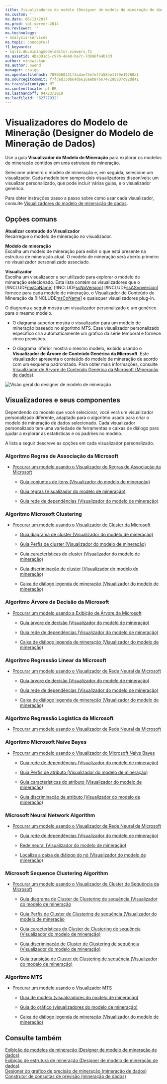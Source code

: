 ```yaml
---
title: Visualizadores do modelo (Designer de modelo de mineração de dados) de mineração | Microsoft Docs
ms.custom: ''
ms.date: 06/13/2017
ms.prod: sql-server-2014
ms.reviewer: ''
ms.technology:
- analysis-services
ms.topic: conceptual
f1_keywords:
- sql12.dm.miningmodeleditor.viewers.f1
ms.assetid: 4ba391d5-c97b-4848-ba7c-7d096fa4b7dd
author: minewiskan
ms.author: owend
manager: craigg
ms.openlocfilehash: 7890360221f3adae73efef7a58ae1179e19760a1
ms.sourcegitcommit: f7fced330b64d6616aeb8766747295807c92dd41
ms.translationtype: MT
ms.contentlocale: pt-BR
ms.lasthandoff: 04/23/2019
ms.locfileid: "62727932"
---
```

# <a name="mining-model-viewers-data-mining-model-designer"></a>Visualizadores do Modelo de Mineração (Designer do Modelo de Mineração de Dados)
  Use a guia **Visualizador do Modelo de Mineração** para explorar os modelos de mineração contidos em uma estrutura de mineração.  
  
 Selecione primeiro o modelo de mineração e, em seguida, selecione um visualizador. Cada modelo tem sempre dois visualizadores disponíveis: um visualizar personalizado, que pode incluir várias guias, e o visualizador genérico.  
  
 Para obter instruções passo a passo sobre como usar cada visualizador, consulte [Visualizadores do modelo de mineração de dados](data-mining/data-mining-model-viewers.md).  
  
## <a name="common-options"></a>Opções comuns  
 **Atualizar conteúdo do Visualizador**  
 Recarregue o modelo de mineração no visualizador.  
  
 **Modelo de mineração**  
 Escolha um modelo de mineração para exibir o que está presente na estrutura de mineração atual. O modelo de mineração será aberto primeiro no visualizador personalizado associado.  
  
 **Visualizador**  
 Escolha um visualizador a ser utilizado para explorar o modelo de mineração selecionado. Esta lista contém os visualizadores que o [!INCLUDE[msCoName](../includes/msconame-md.md)] [!INCLUDE[ssNoVersion](../includes/ssnoversion-md.md)] [!INCLUDE[ssASnoversion](../includes/ssasnoversion-md.md)] fornece para cada modelo de mineração, o Visualizador de Conteúdo de Mineração da [!INCLUDE[msCoName](../includes/msconame-md.md)] e quaisquer visualizadores plug-in.  
  
 O diagrama a seguir mostra um visualizador personalizado e um genérico para o mesmo modelo.  
  
-   O diagrama superior mostra o visualizador para um modelo de mineração baseado no algoritmo MTS. Esse visualizador personalizado específico cria automaticamente um gráfico da série temporal e fornece cinco previsões.  
  
-   O diagrama inferior mostra o mesmo modelo, exibido usando o **Visualizador de Árvore de Conteúdo Genérica da Microsoft**. Este visualizador apresenta o conteúdo do modelo de mineração de acordo com um esquema padronizado. Para obter mais informações, consulte [Visualizador de Árvore de Conteúdo Genérica da Microsoft &#40;Mineração de dados&#41;](microsoft-generic-content-tree-viewer-data-mining.md).  
  
 ![Visão geral do designer de modelo de mineração](media/generic-mining-model-tab1.gif "visão geral do designer de modelo de mineração")  
  
## <a name="viewers-and-their-components"></a>Visualizadores e seus componentes  
 Dependendo do modelo que você selecionar, você verá um visualizador personalizado diferente, adaptado para o algoritmo usado para criar o modelo de mineração de dados selecionado. Cada visualizador personalizado tem uma variedade de ferramentas e caixas de diálogo para ajudar a explorar as estatísticas e os padrões no modelo.  
  
 A lista a seguir descreve as opções em cada visualizador personalizado.  
  
### <a name="microsoft-association-rules-algorithm"></a>Algoritmo Regras de Associação da Microsoft  
  
-   [Procurar um modelo usando o Visualizador de Regras de Associação da Microsoft](data-mining/browse-a-model-using-the-microsoft-association-rules-viewer.md)  
  
    -   [Guia conjuntos de itens &#40;Visualizador do modelo de mineração&#41;](itemsets-tab-mining-model-viewer.md)  
  
    -   [Guia regras &#40;Visualizador do modelo de mineração&#41;](rules-tab-mining-model-viewer.md)  
  
    -   [Guia rede de dependências &#40;Visualizador do modelo de mineração&#41;](dependency-network-tab-mining-model-viewer.md)  
  
### <a name="microsoft-clustering-algorithm"></a>Algoritmo Microsoft Clustering  
  
-   [Procurar um modelo usando o Visualizador de Cluster da Microsoft](data-mining/browse-a-model-using-the-microsoft-cluster-viewer.md)  
  
    -   [Guia diagrama de cluster &#40;Visualizador do modelo de mineração&#41;](cluster-diagram-tab-mining-model-viewer.md)  
  
    -   [Guia Perfis de cluster &#40;Visualizador do modelo de mineração&#41;](cluster-profiles-tab-mining-model-viewer.md)  
  
    -   [Guia características do cluster &#40;Visualizador do modelo de mineração&#41;](cluster-characteristics-tab-mining-model-viewer.md)  
  
    -   [Guia discriminação de cluster &#40;Visualizador do modelo de mineração&#41;](cluster-discrimination-tab-mining-model-viewer.md)  
  
    -   [Caixa de diálogo legenda de mineração &#40;Visualizador do modelo de mineração&#41;](mining-legend-dialog-box-mining-model-viewer.md)  
  
### <a name="microsoft-decision-tree-algorithm"></a>Algoritmo Árvore de Decisão da Microsoft  
  
-   [Procurar um modelo usando a Exibição de Árvore da Microsoft](data-mining/browse-a-model-using-the-microsoft-tree-viewer.md)  
  
    -   [Guia árvore de decisão &#40;Visualizador do modelo de mineração&#41;](decision-tree-tab-mining-model-viewer.md)  
  
    -   [Guia rede de dependências &#40;Visualizador do modelo de mineração&#41;](dependency-network-tab-mining-model-viewer.md)  
  
    -   [Caixa de diálogo legenda de mineração &#40;Visualizador do modelo de mineração&#41;](mining-legend-dialog-box-mining-model-viewer.md)  
  
### <a name="microsoft-linear-regression-algorithm"></a>Algoritmo Regressão Linear da Microsoft  
  
-   [Procurar um modelo usando o Visualizador de Rede Neural da Microsoft](data-mining/browse-a-model-using-the-microsoft-neural-network-viewer.md)  
  
    -   [Guia árvore de decisão &#40;Visualizador do modelo de mineração&#41;](decision-tree-tab-mining-model-viewer.md)  
  
    -   [Guia rede de dependências &#40;Visualizador do modelo de mineração&#41;](dependency-network-tab-mining-model-viewer.md)  
  
    -   [Caixa de diálogo legenda de mineração &#40;Visualizador do modelo de mineração&#41;](mining-legend-dialog-box-mining-model-viewer.md)  
  
### <a name="microsoft-logistic-regression-algorithm"></a>Algoritmo Regressão Logística da Microsoft  
  
-   [Procurar um modelo usando o Visualizador de Rede Neural da Microsoft](data-mining/browse-a-model-using-the-microsoft-neural-network-viewer.md)  
  
### <a name="microsoft-nave-bayes-algorithm"></a>Algoritmo Microsoft Naïve Bayes  
  
-   [Procurar um modelo usando o Visualizador do Microsoft Naive Bayes](data-mining/browse-a-model-using-the-microsoft-naive-bayes-viewer.md)  
  
    -   [Guia rede de dependências &#40;Visualizador do modelo de mineração&#41;](dependency-network-tab-mining-model-viewer.md)  
  
    -   [Guia Perfis de atributo &#40;Visualizador do modelo de mineração&#41;](attribute-profiles-tab-mining-model-viewer.md)  
  
    -   [Guia características do atributo &#40;Visualizador do modelo de mineração&#41;](attribute-characteristics-tab-mining-model-viewer.md)  
  
    -   [Guia discriminação de atributo &#40;Visualizador do modelo de mineração&#41;](attribute-discrimination-tab-mining-model-viewer.md)  
  
### <a name="microsoft-neural-network-algorithm"></a>Microsoft Neural Network Algorithm  
  
-   [Procurar um modelo usando o Visualizador de Rede Neural da Microsoft](data-mining/browse-a-model-using-the-microsoft-neural-network-viewer.md)  
  
    -   [Guia rede de dependências &#40;Visualizador do modelo de mineração&#41;](dependency-network-tab-mining-model-viewer.md)  
  
    -   [Rede neural &#40;Visualizador do modelo de mineração&#41;](neural-network-mining-model-viewer.md)  
  
    -   [Localize a caixa de diálogo do nó &#40;Visualizador do modelo de mineração&#41;](find-node-dialog-box-mining-model-viewer.md)  
  
### <a name="microsoft-sequence-clustering-algorithm"></a>Microsoft Sequence Clustering Algorithm  
  
-   [Procurar um modelo usando o Visualizador de Cluster de Sequência da Microsoft](data-mining/browse-a-model-using-the-microsoft-sequence-cluster-viewer.md)  
  
    -   [Guia diagrama de Cluster de Clustering de sequência &#40;Visualizador do modelo de mineração](sequence-clustering-cluster-diagram-tab-mining-model-viewer.md)  
  
    -   [Guia Perfis de Cluster de Clustering de sequência &#40;Visualizador do modelo de mineração](sequence-clustering-cluster-profiles-tab-mining-model-viewer.md)  
  
    -   [Guia características do Cluster de Clustering de sequência &#40;Visualizador do modelo de mineração&#41;](sequence-clustering-cluster-characteristics-tab-mining-model-viewer.md)  
  
    -   [Guia discriminação de Cluster de Clustering de sequência &#40;Visualizador do modelo de mineração&#41;](sequence-clustering-cluster-discrimination-tab-mining-model-viewer.md)  
  
    -   [Guia transição de Cluster de Clustering de sequência &#40;Visualizador do modelo de mineração&#41;](sequence-clustering-cluster-transition-tab-mining-model-viewer.md)  
  
### <a name="microsoft-time-series-algorithm"></a>Algoritmo MTS  
  
-   [Procurar um modelo usando o Visualizador MTS](data-mining/browse-a-model-using-the-microsoft-time-series-viewer.md)  
  
    -   [Guia de modelo &#40;visualizadores do modelo de mineração&#41;](model-tab-mining-model-viewers.md)  
  
    -   [Guia do gráfico &#40;visualizadores do modelo de mineração&#41;](chart-tab-mining-model-viewers.md)  
  
    -   [Caixa de diálogo legenda de mineração &#40;Visualizador do modelo de mineração&#41;](mining-legend-dialog-box-mining-model-viewer.md)  
  
## <a name="see-also"></a>Consulte também  
 [Exibição de modelos de mineração &#40;Designer de modelo de mineração de dados&#41;](mining-models-view-data-mining-model-designer.md)   
 [Exibição de estrutura de mineração &#40;Designer de modelo de mineração de dados&#41;](mining-structure-view-data-mining-model-designer.md)   
 [Designer do gráfico de precisão de mineração &#40;mineração de dados&#41;](mining-accuracy-chart-designer-data-mining.md)   
 [Construtor de consultas de previsão &#40;mineração de dados&#41;](prediction-query-builder-data-mining.md)  
  
  
